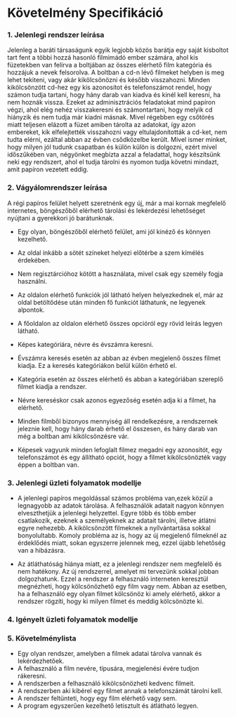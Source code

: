 # Követelmény Specifikáció

### 1. Jelenlegi rendszer leírása

Jelenleg a baráti társaságunk egyik legjobb közös barátja egy saját kisboltot
tart fent a többi hozzá hasonló filmimádó ember számára, ahol kis füzetekben
van felírva a boltjában az összes elérhető film kategória és hozzájuk a
nevek felsorolva. A boltban a cd-n lévő filmeket helyben is meg lehet tekiteni,
vagy akár kikölcsönözni és később visszahozni. Minden kikölcsönzött cd-hez
egy kis azonosítot és telefonszámot rendel, hogy számon tudja tartani,
hogy hány darab van kiadva és kinél kell keresni, ha nem hoznák vissza.
Ezeket az adminisztrációs feladatokat mind papíron végzi, ahol elég nehéz
visszakeresni és számontartani, hogy melyik cd hiányzik és nem tudja már
kiadni másnak. Mivel régebben egy csőtörés miatt teljesen elázott a füzet
amiben tárolta az adatokat, így azon embereket, kik elfelejtették visszahozni
vagy eltulajdonították a cd-ket, nem tudta elérni, ezáltal abban az évben
csődközelbe került. Mivel ismer minket, hogy milyen jól tudunk csapatban és külön
külön is dolgozni, ezért mivel időszűkében van, négyönket megbízta azzal
a feladattal, hogy készítsünk neki egy rendszert, ahol el tudja tárolni
és nyomon tudja követni mindazt, amit papíron vezetett eddig.

### 2. Vágyálomrendszer leírása

A régi papíros felület helyett szeretnénk egy új, már a mai kornak megfelelő
internetes, böngészőből elérhető tárolási és lekérdezési lehetőséget nyújtani
a gyerekkori jó barátunknak.

* Egy olyan, böngészőből elérhető felület, ami jól kinéző és könnyen kezelhető.

* Az oldal inkább a sötét színeket helyezi előtérbe a szem kímélés érdekében.

* Nem regisztárcióhoz kötött a használata, mivel csak egy személy fogja használni.

* Az oldalon elérhető funkciók jól látható helyen helyezkednek el, már az
oldal betöltődése után minden fő funkciót láthatunk, ne legyenek alpontok.

* A főoldalon az oldalon elérhető összes opcióról egy rövid leírás legyen látható.

* Képes kategóriára, névre és évszámra keresni.

* Évszámra keresés esetén az abban az évben megjelenő összes filmet kiadja.
Ez a keresés kategóriákon belül külön érhető el.

* Kategória esetén az összes elérhető és abban a kategóriában szereplő filmet kiadja a rendszer.

* Névre kereséskor csak azonos egyezőség esetén adja ki a filmet, ha elérhető.

* Minden filmből bizonyos mennyiség áll rendelkezésre, a rendszernek jeleznie
kell, hogy hány darab érhető el összesen, és hány darab van még a boltban
ami kikölcsönzésre vár.

* Képesek vagyunk minden lefoglalt filmez megadni egy azonosítót, egy
telefonszámot és egy állítható opciót, hogy a filmet kikölcsönözték
vagy éppen a boltban van.

### 3. Jelenlegi üzleti folyamatok modellje

* A jelenlegi papíros megoldással számos probléma van,ezek közül a legnagyobb az adatok tárolása.
A felhasználók adatait nagyon könnyen elveszthetjük a jelenlegi helyzettel.
Egyre több és több ember csatlakozik, ezeknek a személyeknek az adatait tárolni,
illetve átlátni egyre nehezebb. A kikölcsönzött filmeknek a nyílvántartása sokkal bonyolultabb.
Komoly probléma az is, hogy az új megjelenő filmeknél az érdeklődés miatt,
sokan egyszerre jelennek meg, ezzel újabb lehetőség van a hibázásra.

* Az átláthatóság hiánya miatt, ez a jelenlegi rendszer nem megfelelő és nem hatékony.
Az új rendszerrel, amelyet mi tervezünk sokkal jobban dolgozhatunk.
Ezzel a rendszer a felhasználó interneten keresztül megnézheti, hogy kölcsönözhető egy film vagy nem.
Abban az esetben, ha a felhasználó egy olyan filmet kölcsönöz ki amely elérhető,
akkor a rendszer rögzíti, hogy ki milyen filmet és meddig kölcsönözte ki.

### 4. Igényelt üzleti folyamatok modellje
### 5. Követelménylista

* Egy olyan rendszer, amelyben a filmek adatai tárolva vannak és lekérdezhetőek.
* A felhasználó a film nevére, típusára, megjelenési évére tudjon rákeresni.
* A rendszerben a felhasználó kikölcsönözheti kedvenc filmeit.
* A rendszerben aki kibérel egy filmet annak a telefonszámát tárolni kell.
* A rendszer feltünteti, hogy egy film elérhető vagy sem.
* A program egyszerűen kezelhető letisztult és átlátható legyen.
   